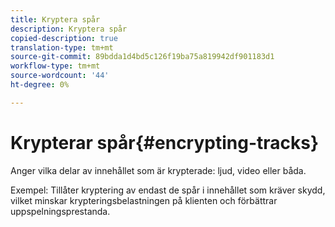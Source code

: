 ```yaml
---
title: Kryptera spår
description: Kryptera spår
copied-description: true
translation-type: tm+mt
source-git-commit: 89bdda1d4bd5c126f19ba75a819942df901183d1
workflow-type: tm+mt
source-wordcount: '44'
ht-degree: 0%

---
```



# Krypterar spår{#encrypting-tracks}

Anger vilka delar av innehållet som är krypterade: ljud, video eller båda.

Exempel: Tillåter kryptering av endast de spår i innehållet som kräver skydd, vilket minskar krypteringsbelastningen på klienten och förbättrar uppspelningsprestanda.
